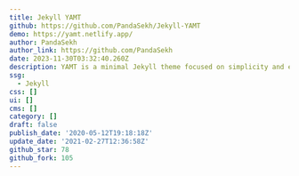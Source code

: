 ```yaml
---
title: Jekyll YAMT
github: https://github.com/PandaSekh/Jekyll-YAMT
demo: https://yamt.netlify.app/
author: PandaSekh
author_link: https://github.com/PandaSekh
date: 2023-11-30T03:32:40.260Z
description: YAMT is a minimal Jekyll theme focused on simplicity and ease-of-use.
ssg:
  - Jekyll
css: []
ui: []
cms: []
category: []
draft: false
publish_date: '2020-05-12T19:18:18Z'
update_date: '2021-02-27T12:36:58Z'
github_star: 78
github_fork: 105
---
```

